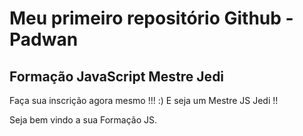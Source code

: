 # Meu primeiro repositório Github - Padwan

## Formação JavaScript Mestre Jedi

Faça sua inscrição agora mesmo !!! :) E seja um Mestre JS Jedi !!

Seja bem vindo a sua Formação JS.
